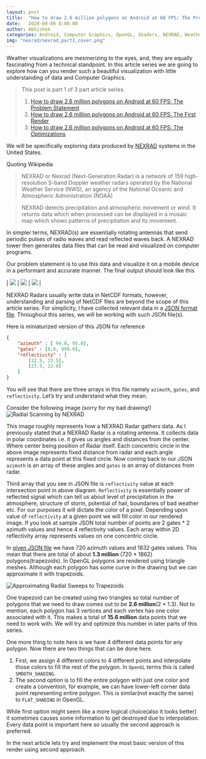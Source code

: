 ```yaml
---
layout: post
title:  "How to draw 2.6 million polygons on Android at 60 FPS: The Problem Statement"
date:   2020-09-06 8:00:00
author: Abhishek
categories: Android, Computer Graphics, OpenGL, Shaders, NEXRAD, Weather Visualization, Rendering, 3D
img: "nexrad/nexrad_part1_cover.png"
---
```


Weather visualizations are mesmerizing to the eyes, and, they are equally fascinating from a technical standpoint. In this article series we are going to explore how can you render such a beautiful visualization with little understanding of data and Computer Graphics.

> This post is part 1 of 3 part article series.
> 1. [How to draw 2.6 million polygons on Android at 60 FPS: The Problem Statement]({{site.url}}/draw-2.6-million-polygons-at-60fps-android)
> 2. [How to draw 2.6 million polygons on Android at 60 FPS: The First Render]()
> 3. [How to draw 2.6 million polygons on Android at 60 FPS: The Optimizations]()

We will be specifically exploring data produced by [NEXRAD](https://en.wikipedia.org/wiki/NEXRAD) systems in the United States.

Quoting Wikipedia 
> NEXRAD or Nexrad (Next-Generation Radar) is a network of 159 high-resolution S-band Doppler weather radars operated by the National Weather Service (NWS), an agency of the National Oceanic and Atmospheric Administration (NOAA)

> NEXRAD detects precipitation and atmospheric movement or wind. It returns data which when processed can be displayed in a mosaic map which shows patterns of precipitation and its movement.

In simpler terms, NEXRAD(s) are essentially rotating antennas that send periodic pulses of radio waves and read reflected waves back. A NEXRAD tower then generates data files that can be read and visualized on computer programs.

Our problem statement is to use this data and visualize it on a mobile device in a performant and accurate manner.
The final output should look like this

| ![](/assets/images/nexrad/L2_rendering1.png) | ![](/assets/images/nexrad/L2_rendering2.png) | ![](/assets/images/nexrad/L2_rendering3.png) |


NEXRAD Radars usually write data in NetCDF formats, however, understanding and parsing of NetCDF files are beyond the scope of this article series. For simplicity, I have collected relevant data in a [JSON format file](https://github.com/abhishekBansal/nexrad-render/blob/master/app/src/main/res/raw/l2_data.json). Throughout this series, we will be working with such JSON file(s).

Here is miniaturized version of this JSON for reference
```json
{
    "azimuth" : [ 94.0, 95.0],
    "gates" : [0.0, 999.0],
    "reflectivity" : [
        [22.5, 23.5],
        [23.5, 22.0]
    ]
}
```

You will see that there are three arrays in this file namely `azimuth`, `gates`, and `reflectivity`. Let’s try and understand what they mean.

Consider the following image (sorry for my bad drawing!)
![Radial Scanning by NEXRAD](/assets/images/nexrad/RadialScanning.jpg)

This image roughly represents how a NEXRAD Radar gathers data. As I previously stated that a NEXRAD Radar is a rotating antenna. It collects data in polar coordinates i.e. it gives us angles and distances from the center. Where center being position of Radar itself. Each concentric circle in the above image represents fixed distance from radar and each angle represents a data point at this fixed circle. Now coming back to our JSON `azimuth` is an array of these angles and `gates` is an array of distances from radar.

Third array that you see in JSON file is `reflectivity` value at each intersection point in above diagram. `Reflectivity` is essentially power of reflected signal which can tell us about level of precipitation in the atmosphere, structure of storm, potential of hail, boundaries of bad weather etc. For our purposes it will dictate the color of a pixel. Depending upon value of `reflectivity` at a given point we will fill color in our rendered image. If you look at sample JSON total number of points are 2 gates * 2 azimuth values and hence 4 reflectivity values. Each array within 2D reflectivity array represents values on one concentric circle.

In [given JSON file]() we have 720 azimuth values and 1832 gates values. This mean that there are total of about **1.3 million** (720 * 1862) polygons(trapezoids). In OpenGL polygons are rendered using triangle meshes. Although each polygon has some curve in the drawing but we can approximate it with trapezoids.

![Approximating Radial Sweeps to Trapezoids](/assets/images/nexrad//ArcToTrapezoid.jpg)

One trapezoid can be created using two triangles so total number of polygons that we need to draw comes out to be **2.6 million**(2 * 1.3). Not to mention, each polygon has 3 vertices and each vertex has one color associated with it. This makes a total of **15.6 million** data points that we need to work with. We will try and optimize this number in later parts of this series.

One more thing to note here is we have 4 different data points for any polygon. Now there are two things that can be done here. 
1. First, we assign 4 different colors to 4 different points and interpolate those colors to fill the rest of the polygon. In `OpenGL` terms this is called `SMOOTH_SHADING`. 
2. The second option is to fill the entire polygon with just one color and create a convention, for example, we can have lower-left corner data point representing entire polygon. This is similar(not exactly the same) to `FLAT_SHADING` in OpenGL.

While first option might seem like a more logical choice(also it looks better) it sometimes causes some information to get destroyed due to interpolation. Every data point is important here so usually the second approach is preferred.

In the next article lets try and implement the most basic version of this render using second approach.